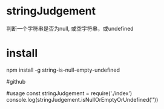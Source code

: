 # stringJudgement
判断一个字符串是否为null, 或空字符串，或undefined
 
# install
npm install -g string-is-null-empty-undefined
 
#github
 
#usage
const stringJudgement = require('./index')
console.log(stringJudgement.isNullOrEmptyOrUndefined(''))